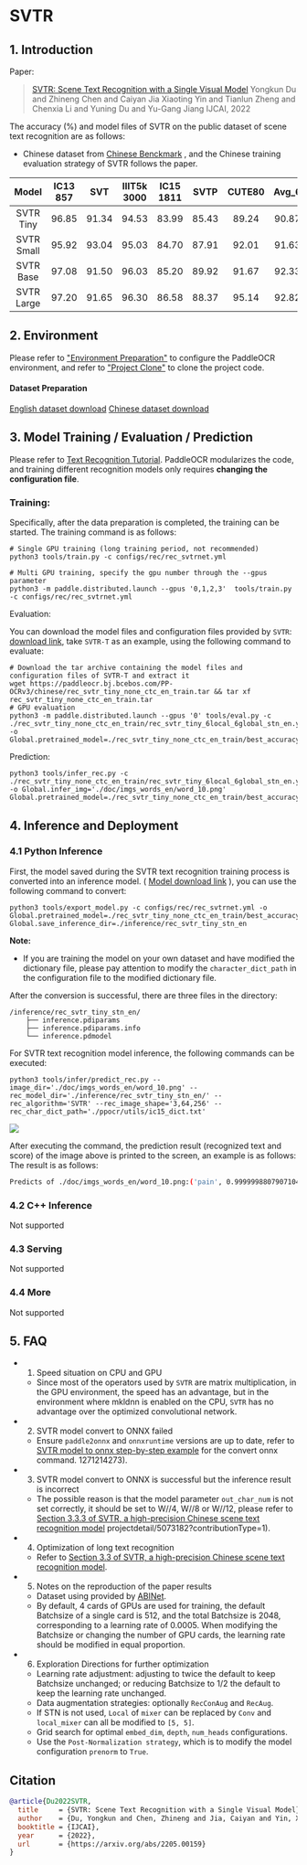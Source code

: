 # SVTR

## 1. Introduction

Paper:
> [SVTR: Scene Text Recognition with a Single Visual Model](https://arxiv.org/abs/2205.00159)
> Yongkun Du and Zhineng Chen and Caiyan Jia Xiaoting Yin and Tianlun Zheng and Chenxia Li and Yuning Du and Yu-Gang Jiang
> IJCAI, 2022

The accuracy (%) and model files of SVTR on the public dataset of scene text recognition are as follows:
* Chinese dataset from [Chinese Benckmark](https://arxiv.org/abs/2112.15093) , and the Chinese training evaluation strategy of SVTR follows the paper.

|   Model    |IC13<br/>857 |  SVT  |IIIT5k<br/>3000 |IC15<br/>1811| SVTP  |CUTE80 | Avg_6 |IC15<br/>2077 |IC13<br/>1015 |IC03<br/>867|IC03<br/>860|Avg_10 | Chinese<br/>scene_test|                                                                                            Download link                                                                                            |
|:----------:|:------:|:-----:|:---------:|:------:|:-----:|:-----:|:-----:|:-------:|:-------:|:-----:|:-----:|:---------------------------------------------:|:-----:|:---------------------------------------------------------------------------------------------------------------------------------------------------------------------------------------------------:|
| SVTR Tiny  | 96.85  | 91.34 |   94.53   | 83.99  | 85.43 | 89.24 | 90.87 |  80.55  |  95.37  | 95.27 | 95.70 | 90.13 | 67.90 | [English](https://paddleocr.bj.bcebos.com/PP-OCRv3/chinese/rec_svtr_tiny_none_ctc_en_train.tar)  / [Chinese](https://paddleocr.bj.bcebos.com/PP-OCRv3/chinese/rec_svtr_tiny_none_ctc_ch_train.tar)  |
| SVTR Small | 95.92  | 93.04 |   95.03   | 84.70  | 87.91 | 92.01 | 91.63 |  82.72  |  94.88  | 96.08 | 96.28 | 91.02 | 69.00 | [English](https://paddleocr.bj.bcebos.com/PP-OCRv3/chinese/rec_svtr_small_none_ctc_en_train.tar) / [Chinese](https://paddleocr.bj.bcebos.com/PP-OCRv3/chinese/rec_svtr_small_none_ctc_ch_train.tar) |
| SVTR Base  | 97.08  | 91.50 |   96.03   | 85.20  | 89.92 | 91.67 | 92.33 |  83.73  |  95.66  | 95.62 | 95.81 | 91.61 | 71.40 |                          [English](https://paddleocr.bj.bcebos.com/PP-OCRv3/chinese/rec_svtr_base_none_ctc_en_train.tar)  /                                              -                          |
| SVTR Large | 97.20  | 91.65 |   96.30   | 86.58  | 88.37 | 95.14 | 92.82 |  84.54  |  96.35  | 96.54 | 96.74 | 92.24 | 72.10 | [English](https://paddleocr.bj.bcebos.com/PP-OCRv3/chinese/rec_svtr_large_none_ctc_en_train.tar) / [Chinese](https://paddleocr.bj.bcebos.com/PP-OCRv3/chinese/rec_svtr_large_none_ctc_ch_train.tar) |

## 2. Environment
Please refer to ["Environment Preparation"](./environment_en.md) to configure the PaddleOCR environment, and refer to ["Project Clone"](./clone_en.md) to clone the project code.

#### Dataset Preparation

[English dataset download](https://github.com/clovaai/deep-text-recognition-benchmark#download-lmdb-dataset-for-traininig-and-evaluation-from-here)
[Chinese dataset download](https://github.com/fudanvi/benchmarking-chinese-text-recognition#download)

## 3. Model Training / Evaluation / Prediction

Please refer to [Text Recognition Tutorial](./recognition_en.md). PaddleOCR modularizes the code, and training different recognition models only requires **changing the configuration file**.

### Training:

Specifically, after the data preparation is completed, the training can be started. The training command is as follows:

```
# Single GPU training (long training period, not recommended)
python3 tools/train.py -c configs/rec/rec_svtrnet.yml

# Multi GPU training, specify the gpu number through the --gpus parameter
python3 -m paddle.distributed.launch --gpus '0,1,2,3'  tools/train.py -c configs/rec/rec_svtrnet.yml
```

Evaluation:

You can download the model files and configuration files provided by `SVTR`: [download link](https://paddleocr.bj.bcebos.com/PP-OCRv3/chinese/rec_svtr_tiny_none_ctc_en_train.tar), take `SVTR-T` as an example, using the following command to evaluate:

```
# Download the tar archive containing the model files and configuration files of SVTR-T and extract it
wget https://paddleocr.bj.bcebos.com/PP-OCRv3/chinese/rec_svtr_tiny_none_ctc_en_train.tar && tar xf rec_svtr_tiny_none_ctc_en_train.tar
# GPU evaluation
python3 -m paddle.distributed.launch --gpus '0' tools/eval.py -c ./rec_svtr_tiny_none_ctc_en_train/rec_svtr_tiny_6local_6global_stn_en.yml -o Global.pretrained_model=./rec_svtr_tiny_none_ctc_en_train/best_accuracy
```

Prediction:

```
python3 tools/infer_rec.py -c ./rec_svtr_tiny_none_ctc_en_train/rec_svtr_tiny_6local_6global_stn_en.yml -o Global.infer_img='./doc/imgs_words_en/word_10.png' Global.pretrained_model=./rec_svtr_tiny_none_ctc_en_train/best_accuracy
```

## 4. Inference and Deployment

### 4.1 Python Inference
First, the model saved during the SVTR text recognition training process is converted into an inference model. ( [Model download link](https://paddleocr.bj.bcebos.com/PP-OCRv3/chinese/rec_svtr_tiny_none_ctc_en_train.tar) ), you can use the following command to convert:

```
python3 tools/export_model.py -c configs/rec/rec_svtrnet.yml -o Global.pretrained_model=./rec_svtr_tiny_none_ctc_en_train/best_accuracy  Global.save_inference_dir=./inference/rec_svtr_tiny_stn_en
```

**Note:**
- If you are training the model on your own dataset and have modified the dictionary file, please pay attention to modify the `character_dict_path` in the configuration file to the modified dictionary file.

After the conversion is successful, there are three files in the directory:
```
/inference/rec_svtr_tiny_stn_en/
    ├── inference.pdiparams
    ├── inference.pdiparams.info
    └── inference.pdmodel
```


For SVTR text recognition model inference, the following commands can be executed:

```
python3 tools/infer/predict_rec.py --image_dir='./doc/imgs_words_en/word_10.png' --rec_model_dir='./inference/rec_svtr_tiny_stn_en/' --rec_algorithm='SVTR' --rec_image_shape='3,64,256' --rec_char_dict_path='./ppocr/utils/ic15_dict.txt'
```

![](../imgs_words_en/word_10.png)

After executing the command, the prediction result (recognized text and score) of the image above is printed to the screen, an example is as follows:
The result is as follows:
```bash
Predicts of ./doc/imgs_words_en/word_10.png:('pain', 0.9999998807907104)
```

### 4.2 C++ Inference

Not supported

### 4.3 Serving

Not supported

### 4.4 More

Not supported

## 5. FAQ

- 1. Speed situation on CPU and GPU
  - Since most of the operators used by `SVTR` are matrix multiplication, in the GPU environment, the speed has an advantage, but in the environment where mkldnn is enabled on the CPU, `SVTR` has no advantage over the optimized convolutional network.
- 2. SVTR model convert to ONNX failed
  - Ensure `paddle2onnx` and `onnxruntime` versions are up to date, refer to [SVTR model to onnx step-by-step example](https://github.com/PaddlePaddle/PaddleOCR/issues/7821#issuecomment-) for the convert onnx command. 1271214273).
- 3. SVTR model convert to ONNX is successful but the inference result is incorrect
  - The possible reason is that the model parameter `out_char_num` is not set correctly, it should be set to W//4, W//8 or W//12, please refer to [Section 3.3.3 of SVTR, a high-precision Chinese scene text recognition model](https://aistudio.baidu.com/aistudio/) projectdetail/5073182?contributionType=1).
- 4. Optimization of long text recognition
  - Refer to [Section 3.3 of SVTR, a high-precision Chinese scene text recognition model](https://aistudio.baidu.com/aistudio/projectdetail/5073182?contributionType=1).
- 5. Notes on the reproduction of the paper results
  - Dataset using provided by [ABINet](https://github.com/FangShancheng/ABINet).
  - By default, 4 cards of GPUs are used for training, the default Batchsize of a single card is 512, and the total Batchsize is 2048, corresponding to a learning rate of 0.0005. When modifying the Batchsize or changing the number of GPU cards, the learning rate should be modified in equal proportion.
- 6. Exploration Directions for further optimization
  - Learning rate adjustment: adjusting to twice the default to keep Batchsize unchanged; or reducing Batchsize to 1/2 the default to keep the learning rate unchanged.
  - Data augmentation strategies: optionally `RecConAug` and `RecAug`.
  - If STN is not used, `Local` of `mixer` can be replaced by `Conv` and `local_mixer` can all be modified to `[5, 5]`.
  - Grid search for optimal `embed_dim`, `depth`, `num_heads` configurations.
  - Use the `Post-Normalization strategy`, which is to modify the model configuration `prenorm` to `True`.

## Citation

```bibtex
@article{Du2022SVTR,
  title     = {SVTR: Scene Text Recognition with a Single Visual Model},
  author    = {Du, Yongkun and Chen, Zhineng and Jia, Caiyan and Yin, Xiaoting and Zheng, Tianlun and Li, Chenxia and Du, Yuning and Jiang, Yu-Gang},
  booktitle = {IJCAI},
  year      = {2022},
  url       = {https://arxiv.org/abs/2205.00159}
}
```
